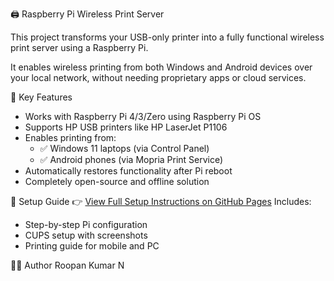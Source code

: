 🖨️ Raspberry Pi Wireless Print Server

This project transforms your USB-only printer into a fully functional wireless print server using a Raspberry Pi.

It enables wireless printing from both Windows and Android devices over your local network, without needing proprietary apps or cloud services.

🌟 Key Features
- Works with Raspberry Pi 4/3/Zero using Raspberry Pi OS
- Supports HP USB printers like HP LaserJet P1106
- Enables printing from:
  - ✅ Windows 11 laptops (via Control Panel)
  - ✅ Android phones (via Mopria Print Service)
- Automatically restores functionality after Pi reboot
- Completely open-source and offline solution

📄 Setup Guide
👉 [View Full Setup Instructions on GitHub Pages](https://roopankumar1404.github.io/raspberrypi-wireless-print-server)
Includes:
- Step-by-step Pi configuration
- CUPS setup with screenshots
- Printing guide for mobile and PC

👨‍💻 Author
Roopan Kumar N


